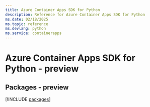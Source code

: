 ```yaml
---
title: Azure Container Apps SDK for Python
description: Reference for Azure Container Apps SDK for Python
ms.date: 02/18/2025
ms.topic: reference
ms.devlang: python
ms.service: containerapps
---
```

# Azure Container Apps SDK for Python - preview
## Packages - preview
[!INCLUDE [packages](container-apps-index.md)]